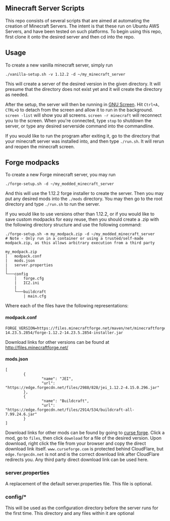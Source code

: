 ## Minecraft Server Scripts

This repo consists of several scripts that are aimed at automating the creation of Minecraft Servers. The intent is that these run on Ubuntu AWS Servers, and have been tested on such platforms. To begin using this repo, first clone it onto the desired server and then cd into the repo.

## Usage

To create a new vanilla minecraft server, simply run

```
./vanilla-setup.sh -v 1.12.2 -d ~/my_minecraft_server
```

This will create a server of the desired version in the given directory. It will presume that the directory does not exist yet and it will create the directory as needed.

After the setup, the server will then be running in [GNU Screen](https://linuxize.com/post/how-to-use-linux-screen/). Hit `Ctrl+A, CTRL+D` to detach from the screen and allow it to run in the background. `screen -list` will show you all screens. `screen -r minecraft` will reconnect you to the screen. When you're connected, type `stop` to shutdown the server, or type any desired serverside command into the commandline.

If you would like to run the program after exiting it, go to the directory that your minecraft server was installed into, and then type `./run.sh`. It will rerun and reopen the minecraft screen.

## Forge modpacks

To create a new Forge minecraft server, you may run

```
./forge-setup.sh -d ~/my_modded_minecraft_server
```

And this will use the 1.12.2 forge installer to create the server. Then you may put any desired mods into the `./mods` directory. You may then go to the root directory and type `./run.sh` to run the server.

If you would like to use versions other than 1.12.2, or if you would like to save custom modpacks for easy reuse, then you should create a .zip with the following directory structure and use the following command:

```
./forge-setup.sh -m my_modpack.zip -d ~/my_modded_minecraft_server
# Note - Only run in a container or using a trusted/self-made modpack.zip, as this allows arbitrary execution from a third party
```

```
my_modpack.zip
│   modpack.conf   
|   mods.json
|   server.properties 
│
└───config
    │   forge.cfg
    |   IC2.ini
    |
    └───buildcraft
        | main.cfg
```

Where each of the files have the following representations:

#### modpack.conf

```
FORGE_VERSION=https://files.minecraftforge.net/maven/net/minecraftforge/forge/1.12.2-14.23.5.2854/forge-1.12.2-14.23.5.2854-installer.jar
```

Download links for other versions can be found at http://files.minecraftforge.net/

#### mods.json

```
[
        {
                "name": "JEI",
                "url": "https://edge.forgecdn.net/files/2988/828/jei_1.12.2-4.15.0.296.jar"
        },
        {
                "name": "Buildcraft",
                "url": "https://edge.forgecdn.net/files/2914/534/buildcraft-all-7.99.24.6.jar"
        }
]
```

Download links for other mods can be found by going to [curse forge](https://www.curseforge.com/minecraft/mc-mods). Click a mod, go to `files`, then click `download` for a file of the desired version. Upon download, right click the file from your browser and copy the direct download link itself. `www.curseforge.com` is protected behind CloudFlare, but `edge.forgecdn.net` is not and is the correct download link after CloudFlare redirects you. Any third party direct download link can be used here.

### server.properties

A replacement of the default server.properties file. This file is optional.

### config/*

This will be used as the configuration directory before the server runs for the first time. This directory and any files within it are optional

